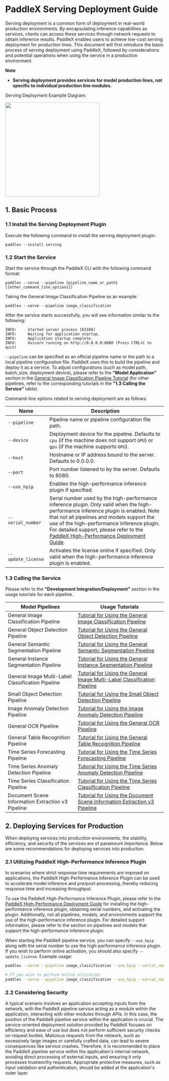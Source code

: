 # PaddleX Serving Deployment Guide

Serving deployment is a common form of deployment in real-world production environments. By encapsulating inference capabilities as services, clients can access these services through network requests to obtain inference results. PaddleX enables users to achieve low-cost serving deployment for production lines. This document will first introduce the basic process of serving deployment using PaddleX, followed by considerations and potential operations when using the service in a production environment.

**Note**
- **Serving deployment provides services for model production lines, not specific to individual production line modules.**

Serving Deployment Example Diagram:

<img src="https://raw.githubusercontent.com/cuicheng01/PaddleX_doc_images/main/images/pipeline_deploy/serving.png"  width="300" />

## 1. Basic Process

### 1.1 Install the Serving Deployment Plugin

Execute the following command to install the serving deployment plugin:

```shell
paddlex --install serving
```

### 1.2 Start the Service

Start the service through the PaddleX CLI with the following command format:

```shell
paddlex --serve --pipeline {pipeline_name_or_path} [{other_command_line_options}]
```

Taking the General Image Classification Pipeline as an example:

```shell
paddlex --serve --pipeline image_classification
```

After the service starts successfully, you will see information similar to the following:

```
INFO:     Started server process [63108]
INFO:     Waiting for application startup.
INFO:     Application startup complete.
INFO:     Uvicorn running on http://0.0.0.0:8080 (Press CTRL+C to quit)
```

`--pipeline` can be specified as an official pipeline name or the path to a local pipeline configuration file. PaddleX uses this to build the pipeline and deploy it as a service. To adjust configurations (such as model path, batch_size, deployment device), please refer to the **"Model Application"** section in the [General Image Classification Pipeline Tutorial](../pipeline_usage/tutorials/cv_pipelines/image_classification_en.md) (for other pipelines, refer to the corresponding tutorials in the **"1.3 Calling the Service"** table).

Command-line options related to serving deployment are as follows:

| Name             | Description                                                                                                                                                   |
|------------------|-----------------------------------------------------------------------------------------------------------------------------------------------------------------|
| `--pipeline`       | Pipeline name or pipeline configuration file path.                                                                                                             |
| `--device`         | Deployment device for the pipeline. Defaults to `cpu` (if the machine does not support `GPU`) or `gpu` (if the machine supports `GPU`).                                |
| `--host`           | Hostname or IP address bound to the server. Defaults to 0.0.0.0.                                                                                                |
| `--port`           | Port number listened to by the server. Defaults to 8080.                                                                                                       |
| `--use_hpip`       | Enables the high-performance inference plugin if specified.                                                                                                    |
| `--serial_number`  | Serial number used by the high-performance inference plugin. Only valid when the high-performance inference plugin is enabled. Note that not all pipelines and models support the use of the high-performance inference plugin. For detailed support, please refer to the [PaddleX High-Performance Deployment Guide](./high_performance_deploy_en.md). |
| `--update_license` | Activates the license online if specified. Only valid when the high-performance inference plugin is enabled.                                                      |

</table>

### 1.3 Calling the Service

Please refer to the **"Development Integration/Deployment"** section in the usage tutorials for each pipeline.

| Model Pipelines          | Usage Tutorials                                                  |
|--------------------------|----------------------------------------------------------------|
| General Image Classification Pipeline | [Tutorial for Using the General Image Classification Pipeline](../pipeline_usage/tutorials/cv_pipelines/image_classification_en.md) |
| General Object Detection Pipeline | [Tutorial for Using the General Object Detection Pipeline](../pipeline_usage/tutorials/cv_pipelines/object_detection_en.md) |
| General Semantic Segmentation Pipeline | [Tutorial for Using the General Semantic Segmentation Pipeline](../pipeline_usage/tutorials/cv_pipelines/semantic_segmentation_en.md) |
| General Instance Segmentation Pipeline | [Tutorial for Using the General Instance Segmentation Pipeline](../pipeline_usage/tutorials/cv_pipelines/instance_segmentation_en.md) |
| General Image Multi-Label Classification Pipeline | [Tutorial for Using the General Image Multi-Label Classification Pipeline](../pipeline_usage/tutorials/cv_pipelines/image_multi_label_classification_en.md) |
| Small Object Detection Pipeline | [Tutorial for Using the Small Object Detection Pipeline](../pipeline_usage/tutorials/cv_pipelines/small_object_detection_en.md) |
| Image Anomaly Detection Pipeline | [Tutorial for Using the Image Anomaly Detection Pipeline](../pipeline_usage/tutorials/cv_pipelines/image_anomaly_detection_en.md) |
| General OCR Pipeline | [Tutorial for Using the General OCR Pipeline](../pipeline_usage/tutorials/ocr_pipelines/OCR_en.md) |
| General Table Recognition Pipeline | [Tutorial for Using the General Table Recognition Pipeline](../pipeline_usage/tutorials/ocr_pipelines/table_recognition_en.md) |
| Time Series Forecasting Pipeline | [Tutorial for Using the Time Series Forecasting Pipeline](../pipeline_usage/tutorials/time_series_pipelines/time_series_forecasting_en.md) |
| Time Series Anomaly Detection Pipeline | [Tutorial for Using the Time Series Anomaly Detection Pipeline](../pipeline_usage/tutorials/time_series_pipelines/time_series_anomaly_detection_en.md) |
| Time Series Classification Pipeline | [Tutorial for Using the Time Series Classification Pipeline](../pipeline_usage/tutorials/time_series_pipelines/time_series_classification_en.md) |
| Document Scene Information Extraction v3 Pipeline | [Tutorial for Using the Document Scene Information Extraction v3 Pipeline](../pipeline_usage/tutorials/information_extraction_pipelines/document_scene_information_extraction_en.md) |

## 2. Deploying Services for Production

When deploying services into production environments, the stability, efficiency, and security of the services are of paramount importance. Below are some recommendations for deploying services into production.

### 2.1 Utilizing PaddleX High-Performance Inference Plugin

In scenarios where strict response time requirements are imposed on applications, the PaddleX High-Performance Inference Plugin can be used to accelerate model inference and pre/post-processing, thereby reducing response time and increasing throughput.

To use the PaddleX High-Performance Inference Plugin, please refer to the [PaddleX High-Performance Deployment Guide](./high_performance_deploy_en.md) for installing the high-performance inference plugin, obtaining serial numbers, and activating the plugin. Additionally, not all pipelines, models, and environments support the use of the high-performance inference plugin. For detailed support information, please refer to the section on pipelines and models that support the high-performance inference plugin.

When starting the PaddleX pipeline service, you can specify `--use_hpip` along with the serial number to use the high-performance inference plugin. If you wish to perform online activation, you should also specify `--update_license`. Example usage:

```bash
paddlex --serve --pipeline image_classification --use_hpip --serial_number {serial_number}

# If you wish to perform online activation
paddlex --serve --pipeline image_classification --use_hpip --serial_number {serial_number} --update_license
```

### 2.2 Considering Security

A typical scenario involves an application accepting inputs from the network, with the PaddleX pipeline service acting as a module within the application, interacting with other modules through APIs. In this case, the position of the PaddleX pipeline service within the application is crucial. The service-oriented deployment solution provided by PaddleX focuses on efficiency and ease of use but does not perform sufficient security checks on request bodies. Malicious requests from the network, such as excessively large images or carefully crafted data, can lead to severe consequences like service crashes. Therefore, it is recommended to place the PaddleX pipeline service within the application's internal network, avoiding direct processing of external inputs, and ensuring it only processes trustworthy requests. Appropriate protective measures, such as input validation and authentication, should be added at the application's outer layer.
